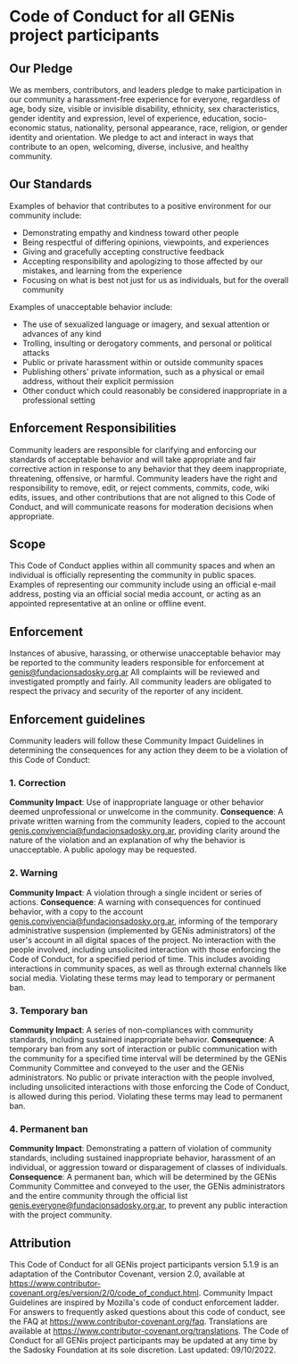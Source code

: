 # Code of Conduct for all GENis project participants 
## Our Pledge
We as members, contributors, and leaders pledge to make participation in our community a harassment-free experience for everyone, regardless of age, body size, visible or invisible disability, ethnicity, sex characteristics, gender identity and expression, level of experience, education, socio-economic status, nationality, personal appearance, race, religion, or gender identity and orientation.
We pledge to act and interact in ways that contribute to an open, welcoming, diverse, inclusive, and healthy community.
## Our Standards
Examples of behavior that contributes to a positive environment for our community include:
* Demonstrating empathy and kindness toward other people
* Being respectful of differing opinions, viewpoints, and experiences
* Giving and gracefully accepting constructive feedback
* Accepting responsibility and apologizing to those affected by our mistakes, and learning from the experience
* Focusing on what is best not just for us as individuals, but for the overall community

Examples of unacceptable behavior include:

* The use of sexualized language or imagery, and sexual attention or advances of any kind
* Trolling, insulting or derogatory comments, and personal or political attacks
* Public or private harassment within or outside community spaces 
* Publishing others' private information, such as a physical or email address, without their explicit permission
* Other conduct which could reasonably be considered inappropriate in a professional setting

## Enforcement Responsibilities
Community leaders are responsible for clarifying and enforcing our standards of acceptable behavior and will take appropriate and fair corrective action in response to any behavior that they deem inappropriate, threatening, offensive, or harmful.
Community leaders have the right and responsibility to remove, edit, or reject comments, commits, code, wiki edits, issues, and other contributions that are not aligned to this Code of Conduct, and will communicate reasons for moderation decisions when appropriate.

## Scope

This Code of Conduct applies within all community spaces and when an individual is officially representing the community in public spaces. Examples of representing our community include using an official e-mail address, posting via an official social media account, or acting as an appointed representative at an online or offline event.



## Enforcement

Instances of abusive, harassing, or otherwise unacceptable behavior may be reported to the community leaders responsible for enforcement at genis@fundacionsadosky.org.ar All complaints will be reviewed and investigated promptly and fairly.
All community leaders are obligated to respect the privacy and security of the reporter of any incident.


## Enforcement guidelines

Community leaders will follow these Community Impact Guidelines in determining the consequences for any action they deem to be a violation of this Code of Conduct:
### 1. Correction
**Community Impact**: Use of inappropriate language or other behavior deemed unprofessional or unwelcome in the community.
**Consequence**: A private written warning from the community leaders, copied to the account genis.convivencia@fundacionsadosky.org.ar, providing clarity around the nature of the violation and an explanation of why the behavior is unacceptable. A public apology may be requested.
### 2. Warning
**Community Impact**: A violation through a single incident or series of actions.
**Consequence**: A warning with consequences for continued behavior, with a copy to the account genis.convivencia@fundacionsadosky.org.ar, informing of the temporary administrative suspension (implemented by GENis administrators) of the user's account in all digital spaces of the project. No interaction with the people involved, including unsolicited interaction with those enforcing the Code of Conduct, for a specified period of time. This includes avoiding interactions in community spaces, as well as through external channels like social media. Violating these terms may lead to temporary or permanent ban.
### 3. Temporary ban
**Community Impact**: A series of non-compliances with community standards, including sustained inappropriate behavior. **Consequence**: A temporary ban from any sort of interaction or public communication with the community for a specified time interval will be determined by the GENis Community Committee and conveyed to the user and the GENis administrators. No public or private interaction with the people involved, including unsolicited interactions with those enforcing the Code of Conduct, is allowed during this period. Violating these terms may lead to permanent ban. 
### 4. Permanent ban
**Community Impact**: Demonstrating a pattern of violation of community standards, including sustained inappropriate behavior, harassment of an individual, or aggression toward or disparagement of classes of individuals.
**Consequence**: A permanent ban, which will be determined by the GENis Community Committee and conveyed to the user, the GENis administrators and the entire community through the official list genis.everyone@fundacionsadosky.org.ar, to prevent any public interaction with the project community.

## Attribution
This Code of Conduct for all GENis project participants version 5.1.9 is an adaptation of the Contributor Covenant, version 2.0, available at https://www.contributor-covenant.org/es/version/2/0/code_of_conduct.html.
Community Impact Guidelines are inspired by Mozilla's code of conduct enforcement ladder.
For answers to frequently asked questions about this code of conduct, see the FAQ at https://www.contributor-covenant.org/faq.
Translations are available at https://www.contributor-covenant.org/translations.
The Code of Conduct for all GENis project participants may be updated at any time by the Sadosky Foundation at its sole discretion. 
Last updated: 09/10/2022.
